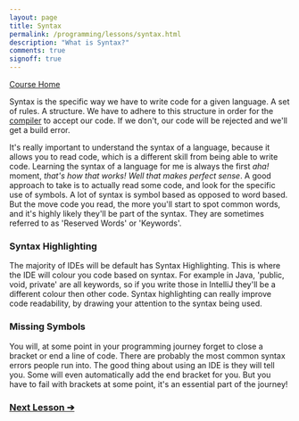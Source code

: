 ```yaml
---
layout: page
title: Syntax
permalink: /programming/lessons/syntax.html
description: "What is Syntax?"
comments: true
signoff: true
---
```

[Course Home](../course)

Syntax is the specific way we have to write code for a given language. A set of rules. A structure. We have to adhere to this structure in order for the [compiler](../lessons/compilers) to accept our code. If we don't, our code will be rejected and we'll get a build error.

It's really important to understand the syntax of a language, because it allows you to read code, which is a different skill from being able to write code. Learning the syntax of a language for me is always the first _aha!_ moment, _that's how that works!_ _Well that makes perfect sense_. A good approach to take is to actually read some code, and look for the specific use of symbols. A lot of syntax is symbol based as opposed to word based. But the move code you read, the more you'll start to spot common words, and it's highly likely they'll be part of the syntax. They are sometimes referred to as 'Reserved Words' or 'Keywords'.

### Syntax Highlighting
The majority of IDEs will be default has Syntax Highlighting. This is where the IDE will colour you code based on syntax. For example in Java, 'public, void, private' are all keywords, so if you write those in IntelliJ they'll be a different colour then other code. Syntax highlighting can really improve code readability, by drawing your attention to the syntax being used. 

### Missing Symbols
You will, at some point in your programming journey forget to close a bracket or end a line of code. There are probably the most common syntax errors people run into. The good thing about using an IDE is they will tell you. Some will even automatically add the end bracket for you. But you have to fail with brackets at some point, it's an essential part of the journey!

### [Next Lesson &#10132;](../lessons/compilers)